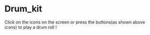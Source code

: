 # Drum_kit
Click on the icons on the screen or press the buttons(as shown above icons) to play a drum roll !
